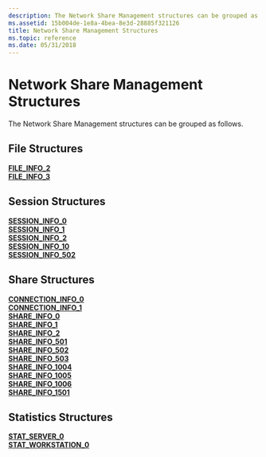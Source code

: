 ```yaml
---
description: The Network Share Management structures can be grouped as follows.
ms.assetid: 15b004de-1e8a-4bea-8e3d-28885f321126
title: Network Share Management Structures
ms.topic: reference
ms.date: 05/31/2018
---
```


# Network Share Management Structures

The Network Share Management structures can be grouped as follows.

## File Structures

<dl>

[**FILE\_INFO\_2**](/windows/desktop/api/Lmshare/ns-lmshare-file_info_2)  
[**FILE\_INFO\_3**](/windows/desktop/api/Lmshare/ns-lmshare-file_info_3)  
</dl>

## Session Structures

<dl>

[**SESSION\_INFO\_0**](/windows/desktop/api/Lmshare/ns-lmshare-session_info_0)  
[**SESSION\_INFO\_1**](/windows/desktop/api/Lmshare/ns-lmshare-session_info_1)  
[**SESSION\_INFO\_2**](/windows/desktop/api/Lmshare/ns-lmshare-session_info_2)  
[**SESSION\_INFO\_10**](/windows/desktop/api/Lmshare/ns-lmshare-session_info_10)  
[**SESSION\_INFO\_502**](/windows/desktop/api/Lmshare/ns-lmshare-session_info_502)  
</dl>

## Share Structures

<dl>

[**CONNECTION\_INFO\_0**](/windows/desktop/api/Lmshare/ns-lmshare-connection_info_0)  
[**CONNECTION\_INFO\_1**](/windows/desktop/api/Lmshare/ns-lmshare-connection_info_1)  
[**SHARE\_INFO\_0**](/windows/desktop/api/Lmshare/ns-lmshare-share_info_0)  
[**SHARE\_INFO\_1**](/windows/desktop/api/Lmshare/ns-lmshare-share_info_1)  
[**SHARE\_INFO\_2**](/windows/desktop/api/Lmshare/ns-lmshare-share_info_2)  
[**SHARE\_INFO\_501**](/windows/desktop/api/Lmshare/ns-lmshare-share_info_501)  
[**SHARE\_INFO\_502**](/windows/desktop/api/Lmshare/ns-lmshare-share_info_502)  
[**SHARE\_INFO\_503**](/windows/desktop/api/lmshare/ns-lmshare-share_info_503)  
[**SHARE\_INFO\_1004**](/windows/desktop/api/Lmshare/ns-lmshare-share_info_1004)  
[**SHARE\_INFO\_1005**](/windows/desktop/api/Lmshare/ns-lmshare-share_info_1005)  
[**SHARE\_INFO\_1006**](/windows/desktop/api/Lmshare/ns-lmshare-share_info_1006)  
[**SHARE\_INFO\_1501**](/windows/desktop/api/Lmshare/ns-lmshare-share_info_1501)  
</dl>

## Statistics Structures

<dl>

[**STAT\_SERVER\_0**](/windows/desktop/api/Lmstats/ns-lmstats-stat_server_0)  
[**STAT_WORKSTATION_0**](/windows/win32/api/lmstats/ns-lmstats-stat_workstation_0-r1)  
</dl>

 

 

